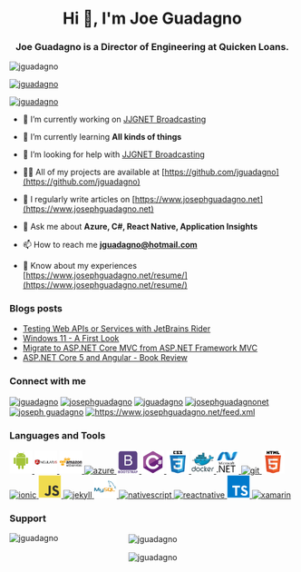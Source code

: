 <h1 align="center">Hi 👋, I'm Joe Guadagno</h1>
<h3 align="center">Joe Guadagno is a Director of Engineering at Quicken Loans.</h3>

<img src="https://komarev.com/ghpvc/?username=jguadagno&label=Profile%20views&color=0e75b6&style=flat" alt="jguadagno" />

<a href="https://github.com/ryo-ma/github-profile-trophy"><img src="https://github-profile-trophy.vercel.app/?username=jguadagno" alt="jguadagno" /></a>

<a href="https://twitter.com/jguadagno" target="blank"><img src="https://img.shields.io/twitter/follow/jguadagno?logo=twitter&style=for-the-badge" alt="jguadagno" /></a>

- 🔭 I’m currently working on [JJGNET Broadcasting](https://www.josephguadagno.net/resume/)

- 🌱 I’m currently learning **All kinds of things**

- 🤝 I’m looking for help with [JJGNET Broadcasting](https://www.josephguadagno.net/resume/)

- 👨‍💻 All of my projects are available at [https://github.com/jguadagno](https://github.com/jguadagno)

- 📝 I regularly write articles on [https://www.josephguadagno.net](https://www.josephguadagno.net)

- 💬 Ask me about **Azure, C#, React Native, Application Insights**

- 📫 How to reach me **jguadagno@hotmail.com**

- 📄 Know about my experiences [https://www.josephguadagno.net/resume/](https://www.josephguadagno.net/resume/)

### Blogs posts
<!-- BLOG-POST-LIST:START -->
- [Testing Web APIs or Services with JetBrains Rider](https://www.josephguadagno.net/2021/07/05/testing-web-apis-or-services-with-jetbrains-rider)
- [Windows 11 - A First Look](https://www.josephguadagno.net/2021/07/02/windows-11-a-first-look)
- [Migrate to ASP.NET Core MVC from ASP.NET Framework MVC](https://www.josephguadagno.net/2021/05/19/migrate-to-asp-net-core-mvc-from-asp-net-mvc-framework)
- [ASP.NET Core 5 and Angular - Book Review](https://www.josephguadagno.net/2021/04/22/asp-net-core-5-and-angular-book-review)
<!-- BLOG-POST-LIST:END -->

### Connect with me

<a href="https://twitter.com/jguadagno" target="blank"><img align="center" src="https://cdn.jsdelivr.net/npm/simple-icons@3.0.1/icons/twitter.svg" alt="jguadagno" height="30" width="40" /></a>
<a href="https://linkedin.com/in/josephguadagno" target="blank"><img align="center" src="https://cdn.jsdelivr.net/npm/simple-icons@3.0.1/icons/linkedin.svg" alt="josephguadagno" height="30" width="40" /></a>
<a href="https://stackoverflow.com/users/jguadagno" target="blank"><img align="center" src="https://cdn.jsdelivr.net/npm/simple-icons@3.0.1/icons/stackoverflow.svg" alt="jguadagno" height="30" width="40" /></a>
<a href="https://fb.com/josephguadagnonet" target="blank"><img align="center" src="https://cdn.jsdelivr.net/npm/simple-icons@3.0.1/icons/facebook.svg" alt="josephguadagnonet" height="30" width="40" /></a>
<a href="https://www.youtube.com/c/joseph guadagno" target="blank"><img align="center" src="https://cdn.jsdelivr.net/npm/simple-icons@3.0.1/icons/youtube.svg" alt="joseph guadagno" height="30" width="40" /></a>
<a href="/https://www.josephguadagno.net/feed.xml" target="blank"><img align="center" src="https://cdn.jsdelivr.net/npm/simple-icons@3.0.1/icons/rss.svg" alt="https://www.josephguadagno.net/feed.xml" height="30" width="40" /></a>

### Languages and Tools

<a href="https://developer.android.com" target="_blank"> <img src="https://raw.githubusercontent.com/devicons/devicon/master/icons/android/android-original-wordmark.svg" alt="android" width="40" height="40"/> </a> <a href="https://angular.io" target="_blank"> <img src="https://raw.githubusercontent.com/devicons/devicon/master/icons/angularjs/angularjs-original-wordmark.svg" alt="angularjs" width="40" height="40"/> </a> <a href="https://aws.amazon.com" target="_blank"> <img src="https://raw.githubusercontent.com/devicons/devicon/master/icons/amazonwebservices/amazonwebservices-original-wordmark.svg" alt="aws" width="40" height="40"/> </a> <a href="https://azure.microsoft.com/en-in/" target="_blank"> <img src="https://www.vectorlogo.zone/logos/microsoft_azure/microsoft_azure-icon.svg" alt="azure" width="40" height="40"/> </a> <a href="https://getbootstrap.com" target="_blank"> <img src="https://raw.githubusercontent.com/devicons/devicon/master/icons/bootstrap/bootstrap-plain-wordmark.svg" alt="bootstrap" width="40" height="40"/> </a> <a href="https://www.w3schools.com/cs/" target="_blank"> <img src="https://raw.githubusercontent.com/devicons/devicon/master/icons/csharp/csharp-original.svg" alt="csharp" width="40" height="40"/> </a> <a href="https://www.w3schools.com/css/" target="_blank"> <img src="https://raw.githubusercontent.com/devicons/devicon/master/icons/css3/css3-original-wordmark.svg" alt="css3" width="40" height="40"/> </a> <a href="https://www.docker.com/" target="_blank"> <img src="https://raw.githubusercontent.com/devicons/devicon/master/icons/docker/docker-original-wordmark.svg" alt="docker" width="40" height="40"/> </a> <a href="https://dotnet.microsoft.com/" target="_blank"> <img src="https://raw.githubusercontent.com/devicons/devicon/master/icons/dot-net/dot-net-original-wordmark.svg" alt="dotnet" width="40" height="40"/> </a> <a href="https://git-scm.com/" target="_blank"> <img src="https://www.vectorlogo.zone/logos/git-scm/git-scm-icon.svg" alt="git" width="40" height="40"/> </a> <a href="https://www.w3.org/html/" target="_blank"> <img src="https://raw.githubusercontent.com/devicons/devicon/master/icons/html5/html5-original-wordmark.svg" alt="html5" width="40" height="40"/> </a> <a href="https://ionicframework.com" target="_blank"> <img src="https://upload.wikimedia.org/wikipedia/commons/d/d1/Ionic_Logo.svg" alt="ionic" width="40" height="40"/> </a> <a href="https://developer.mozilla.org/en-US/docs/Web/JavaScript" target="_blank"> <img src="https://raw.githubusercontent.com/devicons/devicon/master/icons/javascript/javascript-original.svg" alt="javascript" width="40" height="40"/> </a> <a href="https://jekyllrb.com/" target="_blank"> <img src="https://www.vectorlogo.zone/logos/jekyllrb/jekyllrb-icon.svg" alt="jekyll" width="40" height="40"/> </a> <a href="https://www.mysql.com/" target="_blank"> <img src="https://raw.githubusercontent.com/devicons/devicon/master/icons/mysql/mysql-original-wordmark.svg" alt="mysql" width="40" height="40"/> </a> <a href="https://nativescript.org/" target="_blank"> <img src="https://raw.githubusercontent.com/detain/svg-logos/780f25886640cef088af994181646db2f6b1a3f8/svg/nativescript.svg" alt="nativescript" width="40" height="40"/> </a> <a href="https://reactnative.dev/" target="_blank"> <img src="https://reactnative.dev/img/header_logo.svg" alt="reactnative" width="40" height="40"/> </a> <a href="https://www.typescriptlang.org/" target="_blank"> <img src="https://raw.githubusercontent.com/devicons/devicon/master/icons/typescript/typescript-original.svg" alt="typescript" width="40" height="40"/> </a> <a href="https://dotnet.microsoft.com/apps/xamarin" target="_blank"> <img src="https://raw.githubusercontent.com/detain/svg-logos/780f25886640cef088af994181646db2f6b1a3f8/svg/xamarin.svg" alt="xamarin" width="40" height="40"/> </a>

### Support

<p><a href="https://www.buymeacoffee.com/jguadagno"> <img align="left" src="https://cdn.buymeacoffee.com/buttons/v2/default-yellow.png" height="50" width="210" alt="jguadagno" /></a></p>

<p><img align="center" src="https://github-readme-stats.vercel.app/api/top-langs?username=jguadagno&show_icons=true&locale=en&layout=compact" alt="jguadagno" /></p>

<p><img align="center" src="https://github-readme-stats.vercel.app/api?username=jguadagno&show_icons=true&locale=en" alt="jguadagno" /></p>
